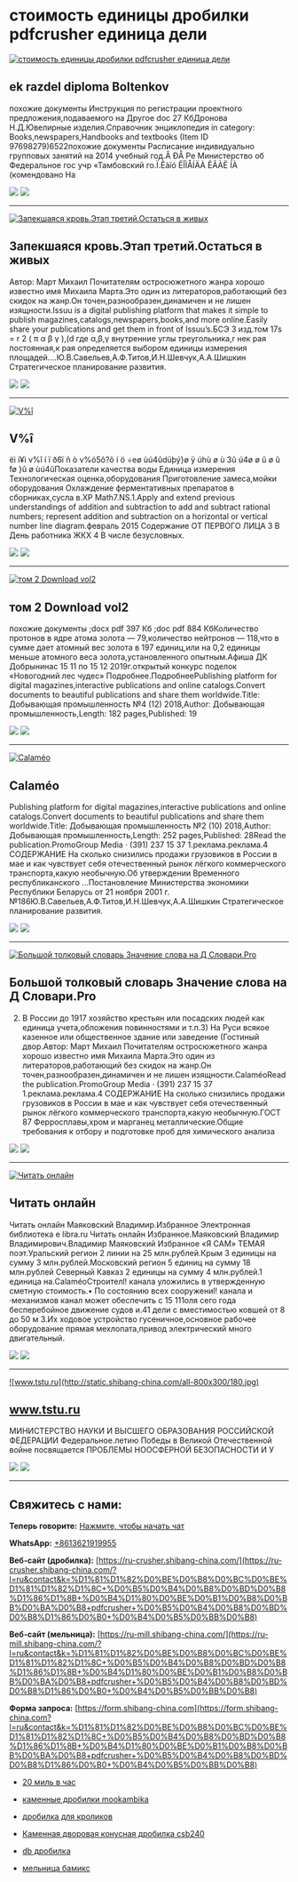 # стоимость единицы дробилки pdfcrusher единица дели

<a href="https://swt.shibang-china.com/?l=ru&img&k=%D1%81%D1%82%D0%BE%D0%B8%D0%BC%D0%BE%D1%81%D1%82%D1%8C+%D0%B5%D0%B4%D0%B8%D0%BD%D0%B8%D1%86%D1%8B+%D0%B4%D1%80%D0%BE%D0%B1%D0%B8%D0%BB%D0%BA%D0%B8+pdfcrusher+%D0%B5%D0%B4%D0%B8%D0%BD%D0%B8%D1%86%D0%B0+%D0%B4%D0%B5%D0%BB%D0%B8" target="_blank">![стоимость единицы дробилки pdfcrusher единица дели](http://static.shibang-china.com/all-800x300/354.jpg)</a>

## ek razdel diploma Boltenkov
похожие документы Инструкция по регистрации проектного предложения,подаваемого на Другое doc 27 КбДронова Н.Д.Ювелирные изделия.Справочник энциклопедия in category: Books,newspapers,Handbooks and textbooks (Item ID 97698279)6522похожие документы Расписание индивидуально групповых занятий на 2014 учебный год.&#194; &#208;&#197; Ре Министерство об Федеральное гос учр &#171;Тамбовский го.&#207;.&#202;&#224;&#239;&#243; &#202;&#206;&#204;&#197;&#205;&#196;&#192; &#202;&#194;&#192;&#203; &#205;&#192; (комендовано На


<a href="https://whatsapp.shibangsoft.com/WhatsApp.php" target="_blank" title="WhatsApp">![](http://static.shibang-china.com/icon/whatsapp.png)</a> <a href="https://swt.shibang-china.com/?l=ru&icon&k=%D1%81%D1%82%D0%BE%D0%B8%D0%BC%D0%BE%D1%81%D1%82%D1%8C+%D0%B5%D0%B4%D0%B8%D0%BD%D0%B8%D1%86%D1%8B+%D0%B4%D1%80%D0%BE%D0%B1%D0%B8%D0%BB%D0%BA%D0%B8+pdfcrusher+%D0%B5%D0%B4%D0%B8%D0%BD%D0%B8%D1%86%D0%B0+%D0%B4%D0%B5%D0%BB%D0%B8" target="_blank">![](http://static.shibang-china.com/icon/chat-ru.png)</a>

---

<a href="https://swt.shibang-china.com/?l=ru&img&k=%D1%81%D1%82%D0%BE%D0%B8%D0%BC%D0%BE%D1%81%D1%82%D1%8C+%D0%B5%D0%B4%D0%B8%D0%BD%D0%B8%D1%86%D1%8B+%D0%B4%D1%80%D0%BE%D0%B1%D0%B8%D0%BB%D0%BA%D0%B8+pdfcrusher+%D0%B5%D0%B4%D0%B8%D0%BD%D0%B8%D1%86%D0%B0+%D0%B4%D0%B5%D0%BB%D0%B8" target="_blank">![Запекшаяся кровь.Этап третий.Остаться в живых](http://static.shibang-china.com/all-800x300/525.jpg)</a>

## Запекшаяся кровь.Этап третий.Остаться в живых
Автор: Март Михаил Почитателям остросюжетного жанра хорошо известно имя Михаила Марта.Это один из литераторов,работающий без скидок на жанр.Он точен,разнообразен,динамичен и не лишен изящности.Issuu is a digital publishing platform that makes it simple to publish magazines,catalogs,newspapers,books,and more online.Easily share your publications and get them in front of Issuu’s.БСЭ 3 изд.том 17s = r 2 ( π α β γ ),(d где α,β,γ внутренние углы треугольника,r нек рая постоянная,к рая определяется выбором единицы измерения площадей.…Ю.В.Савельев,А.Ф.Титов,И.Н.Шевчук,А.А.Шишкин Стратегическое планирование развития.


<a href="https://whatsapp.shibangsoft.com/WhatsApp.php" target="_blank" title="WhatsApp">![](http://static.shibang-china.com/icon/whatsapp.png)</a> <a href="https://swt.shibang-china.com/?l=ru&icon&k=%D1%81%D1%82%D0%BE%D0%B8%D0%BC%D0%BE%D1%81%D1%82%D1%8C+%D0%B5%D0%B4%D0%B8%D0%BD%D0%B8%D1%86%D1%8B+%D0%B4%D1%80%D0%BE%D0%B1%D0%B8%D0%BB%D0%BA%D0%B8+pdfcrusher+%D0%B5%D0%B4%D0%B8%D0%BD%D0%B8%D1%86%D0%B0+%D0%B4%D0%B5%D0%BB%D0%B8" target="_blank">![](http://static.shibang-china.com/icon/chat-ru.png)</a>

---

<a href="https://swt.shibang-china.com/?l=ru&img&k=%D1%81%D1%82%D0%BE%D0%B8%D0%BC%D0%BE%D1%81%D1%82%D1%8C+%D0%B5%D0%B4%D0%B8%D0%BD%D0%B8%D1%86%D1%8B+%D0%B4%D1%80%D0%BE%D0%B1%D0%B8%D0%BB%D0%BA%D0%B8+pdfcrusher+%D0%B5%D0%B4%D0%B8%D0%BD%D0%B8%D1%86%D0%B0+%D0%B4%D0%B5%D0%BB%D0%B8" target="_blank">![V%&#238;](http://static.shibang-china.com/all-800x300/811.jpg)</a>

## V%&#238;
&#235;&#236; &#237;&#165;&#236; v%&#238; &#237; &#239; &#240;6&#239; &#241; &#242; v%&#243;5&#244;?&#245; &#237; &#246; &#247;e&#248; &#249;&#250;4&#251;d&#252;&#254;&#253;}&#248; &#255; &#250;h&#249; &#248; &#249; 3&#251; &#250;4&#248; &#248; &#251; &#248; &#251; f&#248; }&#251; &#248; &#249;&#250;4&#251;Показатели качества воды Единица измерения Технологическая оценка,оборудования Приготовление замеса,мойки оборудования Охлаждение ферментативных препаратов в сборниках,сусла в.XP Math7.NS.1.Apply and extend previous understandings of addition and subtraction to add and subtract rational numbers; represent addition and subtraction on a horizontal or vertical number line diagram.февраль 2015 Содержание ОТ ПЕРВОГО ЛИЦА 3 В День работника ЖКХ 4 В числе безусловных.


<a href="https://whatsapp.shibangsoft.com/WhatsApp.php" target="_blank" title="WhatsApp">![](http://static.shibang-china.com/icon/whatsapp.png)</a> <a href="https://swt.shibang-china.com/?l=ru&icon&k=%D1%81%D1%82%D0%BE%D0%B8%D0%BC%D0%BE%D1%81%D1%82%D1%8C+%D0%B5%D0%B4%D0%B8%D0%BD%D0%B8%D1%86%D1%8B+%D0%B4%D1%80%D0%BE%D0%B1%D0%B8%D0%BB%D0%BA%D0%B8+pdfcrusher+%D0%B5%D0%B4%D0%B8%D0%BD%D0%B8%D1%86%D0%B0+%D0%B4%D0%B5%D0%BB%D0%B8" target="_blank">![](http://static.shibang-china.com/icon/chat-ru.png)</a>

---

<a href="https://swt.shibang-china.com/?l=ru&img&k=%D1%81%D1%82%D0%BE%D0%B8%D0%BC%D0%BE%D1%81%D1%82%D1%8C+%D0%B5%D0%B4%D0%B8%D0%BD%D0%B8%D1%86%D1%8B+%D0%B4%D1%80%D0%BE%D0%B1%D0%B8%D0%BB%D0%BA%D0%B8+pdfcrusher+%D0%B5%D0%B4%D0%B8%D0%BD%D0%B8%D1%86%D0%B0+%D0%B4%D0%B5%D0%BB%D0%B8" target="_blank">![том 2 Download vol2](http://static.shibang-china.com/all-800x300/1377.jpg)</a>

## том 2 Download vol2
похожие документы ;docx pdf 397 Кб ;doc pdf 884 КбКоличество протонов в ядре атома золота — 79,количество нейтронов — 118,что в сумме дает атомный вес золота в 197 единиц,или на 0,2 единицы меньше атомного веса золота,установленного опытным.Афиша ДК Добрынинас 15 11 по 15 12 2019г.oткрытый конкурс поделок &#171;Новогодний лес чудес&#187; Подробнее.ПодробнееPublishing platform for digital magazines,interactive publications and online catalogs.Convert documents to beautiful publications and share them worldwide.Title: Добывающая промышленность №4 (12) 2018,Author: Добывающая промышленность,Length: 182 pages,Published: 19


<a href="https://whatsapp.shibangsoft.com/WhatsApp.php" target="_blank" title="WhatsApp">![](http://static.shibang-china.com/icon/whatsapp.png)</a> <a href="https://swt.shibang-china.com/?l=ru&icon&k=%D1%81%D1%82%D0%BE%D0%B8%D0%BC%D0%BE%D1%81%D1%82%D1%8C+%D0%B5%D0%B4%D0%B8%D0%BD%D0%B8%D1%86%D1%8B+%D0%B4%D1%80%D0%BE%D0%B1%D0%B8%D0%BB%D0%BA%D0%B8+pdfcrusher+%D0%B5%D0%B4%D0%B8%D0%BD%D0%B8%D1%86%D0%B0+%D0%B4%D0%B5%D0%BB%D0%B8" target="_blank">![](http://static.shibang-china.com/icon/chat-ru.png)</a>

---

<a href="https://swt.shibang-china.com/?l=ru&img&k=%D1%81%D1%82%D0%BE%D0%B8%D0%BC%D0%BE%D1%81%D1%82%D1%8C+%D0%B5%D0%B4%D0%B8%D0%BD%D0%B8%D1%86%D1%8B+%D0%B4%D1%80%D0%BE%D0%B1%D0%B8%D0%BB%D0%BA%D0%B8+pdfcrusher+%D0%B5%D0%B4%D0%B8%D0%BD%D0%B8%D1%86%D0%B0+%D0%B4%D0%B5%D0%BB%D0%B8" target="_blank">![Calam&#233;o](http://static.shibang-china.com/all-800x300/447.jpg)</a>

## Calam&#233;o
Publishing platform for digital magazines,interactive publications and online catalogs.Convert documents to beautiful publications and share them worldwide.Title: Добывающая промышленность №2 (10) 2018,Author: Добывающая промышленность,Length: 252 pages,Published: 28Read the publication.PromoGroup Media &#183; (391) 237 15 37 1.реклама.реклама.4 СОДЕРЖАНИЕ На сколько снизились продажи грузовиков в России в мае и как чувствует себя отечественный рынок лёгкого коммерческого транспорта,какую необычную.Об утверждении Временного республиканского …Постановление Министерства экономики Республики Беларусь от 21 ноября 2001 г.№186Ю.В.Савельев,А.Ф.Титов,И.Н.Шевчук,А.А.Шишкин Стратегическое планирование развития.


<a href="https://whatsapp.shibangsoft.com/WhatsApp.php" target="_blank" title="WhatsApp">![](http://static.shibang-china.com/icon/whatsapp.png)</a> <a href="https://swt.shibang-china.com/?l=ru&icon&k=%D1%81%D1%82%D0%BE%D0%B8%D0%BC%D0%BE%D1%81%D1%82%D1%8C+%D0%B5%D0%B4%D0%B8%D0%BD%D0%B8%D1%86%D1%8B+%D0%B4%D1%80%D0%BE%D0%B1%D0%B8%D0%BB%D0%BA%D0%B8+pdfcrusher+%D0%B5%D0%B4%D0%B8%D0%BD%D0%B8%D1%86%D0%B0+%D0%B4%D0%B5%D0%BB%D0%B8" target="_blank">![](http://static.shibang-china.com/icon/chat-ru.png)</a>

---

<a href="https://swt.shibang-china.com/?l=ru&img&k=%D1%81%D1%82%D0%BE%D0%B8%D0%BC%D0%BE%D1%81%D1%82%D1%8C+%D0%B5%D0%B4%D0%B8%D0%BD%D0%B8%D1%86%D1%8B+%D0%B4%D1%80%D0%BE%D0%B1%D0%B8%D0%BB%D0%BA%D0%B8+pdfcrusher+%D0%B5%D0%B4%D0%B8%D0%BD%D0%B8%D1%86%D0%B0+%D0%B4%D0%B5%D0%BB%D0%B8" target="_blank">![Большой толковый словарь Значение слова на Д Словари.Pro](http://static.shibang-china.com/all-800x300/1312.jpg)</a>

## Большой толковый словарь Значение слова на Д Словари.Pro
2) В России до 1917 хозяйство крестьян или посадских людей как единица учета,обложения повинностями и т.п.3) На Руси всякое казенное или общественное здание или заведение (Гостиный двор.Автор: Март Михаил Почитателям остросюжетного жанра хорошо известно имя Михаила Марта.Это один из литераторов,работающий без скидок на жанр.Он точен,разнообразен,динамичен и не лишен изящности.Calam&#233;oRead the publication.PromoGroup Media &#183; (391) 237 15 37 1.реклама.реклама.4 СОДЕРЖАНИЕ На сколько снизились продажи грузовиков в России в мае и как чувствует себя отечественный рынок лёгкого коммерческого транспорта,какую необычную.ГОСТ 87 Ферросплавы,хром и марганец металлические.Общие требования к отбору и подготовке проб для химического анализа


<a href="https://whatsapp.shibangsoft.com/WhatsApp.php" target="_blank" title="WhatsApp">![](http://static.shibang-china.com/icon/whatsapp.png)</a> <a href="https://swt.shibang-china.com/?l=ru&icon&k=%D1%81%D1%82%D0%BE%D0%B8%D0%BC%D0%BE%D1%81%D1%82%D1%8C+%D0%B5%D0%B4%D0%B8%D0%BD%D0%B8%D1%86%D1%8B+%D0%B4%D1%80%D0%BE%D0%B1%D0%B8%D0%BB%D0%BA%D0%B8+pdfcrusher+%D0%B5%D0%B4%D0%B8%D0%BD%D0%B8%D1%86%D0%B0+%D0%B4%D0%B5%D0%BB%D0%B8" target="_blank">![](http://static.shibang-china.com/icon/chat-ru.png)</a>

---

<a href="https://swt.shibang-china.com/?l=ru&img&k=%D1%81%D1%82%D0%BE%D0%B8%D0%BC%D0%BE%D1%81%D1%82%D1%8C+%D0%B5%D0%B4%D0%B8%D0%BD%D0%B8%D1%86%D1%8B+%D0%B4%D1%80%D0%BE%D0%B1%D0%B8%D0%BB%D0%BA%D0%B8+pdfcrusher+%D0%B5%D0%B4%D0%B8%D0%BD%D0%B8%D1%86%D0%B0+%D0%B4%D0%B5%D0%BB%D0%B8" target="_blank">![Читать онлайн](http://static.shibang-china.com/all-800x300/1205.jpg)</a>

## Читать онлайн
Читать онлайн Маяковский Владимир.Избранное Электронная библиотека e libra.ru Читать онлайн Избранное.Маяковский Владимир Владимирович.Владимир Маяковский Избранное &#171;Я САМ&#187; ТЕМАЯ поэт.Уральский регион 2 линии на 25 млн.рублей.Крым 3 единицы на сумму 3 млн.рублей.Московский регион 5 единиц на сумму 18 млн.рублей Северный Кавказ 2 единицы на сумму 4 млн.рублей.1 единица на.Calam&#233;oСтроителl! канала уложились в утвержденную сметную стоимость.• По состоянию всех сооружениl! канала и &#183;механизмов канал может обеспечить с 15 111оля сего года бесперебойное движение судов и.41 дели с вместимостью ковшей от 8 до 50 м 3.Их ходовое устройство гусеничное,основное рабочее оборудование прямая мехлопата,привод электрический много двигательный.


<a href="https://whatsapp.shibangsoft.com/WhatsApp.php" target="_blank" title="WhatsApp">![](http://static.shibang-china.com/icon/whatsapp.png)</a> <a href="https://swt.shibang-china.com/?l=ru&icon&k=%D1%81%D1%82%D0%BE%D0%B8%D0%BC%D0%BE%D1%81%D1%82%D1%8C+%D0%B5%D0%B4%D0%B8%D0%BD%D0%B8%D1%86%D1%8B+%D0%B4%D1%80%D0%BE%D0%B1%D0%B8%D0%BB%D0%BA%D0%B8+pdfcrusher+%D0%B5%D0%B4%D0%B8%D0%BD%D0%B8%D1%86%D0%B0+%D0%B4%D0%B5%D0%BB%D0%B8" target="_blank">![](http://static.shibang-china.com/icon/chat-ru.png)</a>

---

<a href="https://swt.shibang-china.com/?l=ru&img&k=%D1%81%D1%82%D0%BE%D0%B8%D0%BC%D0%BE%D1%81%D1%82%D1%8C+%D0%B5%D0%B4%D0%B8%D0%BD%D0%B8%D1%86%D1%8B+%D0%B4%D1%80%D0%BE%D0%B1%D0%B8%D0%BB%D0%BA%D0%B8+pdfcrusher+%D0%B5%D0%B4%D0%B8%D0%BD%D0%B8%D1%86%D0%B0+%D0%B4%D0%B5%D0%BB%D0%B8" target="_blank">![www.tstu.ru](http://static.shibang-china.com/all-800x300/180.jpg)</a>

## www.tstu.ru
МИНИСТЕРСТВО НАУКИ И ВЫСШЕГО ОБРАЗОВАНИЯ РОССИЙСКОЙ ФЕДЕРАЦИИ Федеральное.летию Победы в Великой Отечественной войне посвящается ПРОБЛЕМЫ НООСФЕРНОЙ БЕЗОПАСНОСТИ И У

<a href="https://whatsapp.shibangsoft.com/WhatsApp.php" target="_blank" title="WhatsApp">![](http://static.shibang-china.com/icon/whatsapp.png)</a> <a href="https://swt.shibang-china.com/?l=ru&icon&k=%D1%81%D1%82%D0%BE%D0%B8%D0%BC%D0%BE%D1%81%D1%82%D1%8C+%D0%B5%D0%B4%D0%B8%D0%BD%D0%B8%D1%86%D1%8B+%D0%B4%D1%80%D0%BE%D0%B1%D0%B8%D0%BB%D0%BA%D0%B8+pdfcrusher+%D0%B5%D0%B4%D0%B8%D0%BD%D0%B8%D1%86%D0%B0+%D0%B4%D0%B5%D0%BB%D0%B8" target="_blank">![](http://static.shibang-china.com/icon/chat-ru.png)</a>

---
## Свяжитесь с нами:

**Теперь говорите:** [Нажмите, чтобы начать чат](https://swt.shibang-china.com?l=ru&contact&k=%D1%81%D1%82%D0%BE%D0%B8%D0%BC%D0%BE%D1%81%D1%82%D1%8C+%D0%B5%D0%B4%D0%B8%D0%BD%D0%B8%D1%86%D1%8B+%D0%B4%D1%80%D0%BE%D0%B1%D0%B8%D0%BB%D0%BA%D0%B8+pdfcrusher+%D0%B5%D0%B4%D0%B8%D0%BD%D0%B8%D1%86%D0%B0+%D0%B4%D0%B5%D0%BB%D0%B8)

**WhatsApp:**  [+8613621919955](https://whatsapp.shibangsoft.com/WhatsApp.php)

**Веб-сайт (дробилка):** [https://ru-crusher.shibang-china.com/](https://ru-crusher.shibang-china.com/?l=ru&contact&k=%D1%81%D1%82%D0%BE%D0%B8%D0%BC%D0%BE%D1%81%D1%82%D1%8C+%D0%B5%D0%B4%D0%B8%D0%BD%D0%B8%D1%86%D1%8B+%D0%B4%D1%80%D0%BE%D0%B1%D0%B8%D0%BB%D0%BA%D0%B8+pdfcrusher+%D0%B5%D0%B4%D0%B8%D0%BD%D0%B8%D1%86%D0%B0+%D0%B4%D0%B5%D0%BB%D0%B8)

**Веб-сайт (мельница):** [https://ru-mill.shibang-china.com/](https://ru-mill.shibang-china.com/?l=ru&contact&k=%D1%81%D1%82%D0%BE%D0%B8%D0%BC%D0%BE%D1%81%D1%82%D1%8C+%D0%B5%D0%B4%D0%B8%D0%BD%D0%B8%D1%86%D1%8B+%D0%B4%D1%80%D0%BE%D0%B1%D0%B8%D0%BB%D0%BA%D0%B8+pdfcrusher+%D0%B5%D0%B4%D0%B8%D0%BD%D0%B8%D1%86%D0%B0+%D0%B4%D0%B5%D0%BB%D0%B8)

**Форма запроса:** [https://form.shibang-china.com](https://form.shibang-china.com?l=ru&contact&k=%D1%81%D1%82%D0%BE%D0%B8%D0%BC%D0%BE%D1%81%D1%82%D1%8C+%D0%B5%D0%B4%D0%B8%D0%BD%D0%B8%D1%86%D1%8B+%D0%B4%D1%80%D0%BE%D0%B1%D0%B8%D0%BB%D0%BA%D0%B8+pdfcrusher+%D0%B5%D0%B4%D0%B8%D0%BD%D0%B8%D1%86%D0%B0+%D0%B4%D0%B5%D0%BB%D0%B8)

* [20 миль в час](../135/20%20%D0%BC%D0%B8%D0%BB%D1%8C%20%D0%B2%20%D1%87%D0%B0%D1%81.md)

* [каменные дробилки mookambika](../133/%D0%BA%D0%B0%D0%BC%D0%B5%D0%BD%D0%BD%D1%8B%D0%B5%20%D0%B4%D1%80%D0%BE%D0%B1%D0%B8%D0%BB%D0%BA%D0%B8%20mookambika.md)

* [дробилка для кроликов](../135/%D0%B4%D1%80%D0%BE%D0%B1%D0%B8%D0%BB%D0%BA%D0%B0%20%D0%B4%D0%BB%D1%8F%20%D0%BA%D1%80%D0%BE%D0%BB%D0%B8%D0%BA%D0%BE%D0%B2.md)

* [Каменная дворовая конусная дробилка csb240](../133/%D0%9A%D0%B0%D0%BC%D0%B5%D0%BD%D0%BD%D0%B0%D1%8F%20%D0%B4%D0%B2%D0%BE%D1%80%D0%BE%D0%B2%D0%B0%D1%8F%20%D0%BA%D0%BE%D0%BD%D1%83%D1%81%D0%BD%D0%B0%D1%8F%20%D0%B4%D1%80%D0%BE%D0%B1%D0%B8%D0%BB%D0%BA%D0%B0%20csb240.md)

* [db дробилка](../135/db%20%D0%B4%D1%80%D0%BE%D0%B1%D0%B8%D0%BB%D0%BA%D0%B0.md)

* [мельница бамикс](../132/%D0%BC%D0%B5%D0%BB%D1%8C%D0%BD%D0%B8%D1%86%D0%B0%20%D0%B1%D0%B0%D0%BC%D0%B8%D0%BA%D1%81.md)